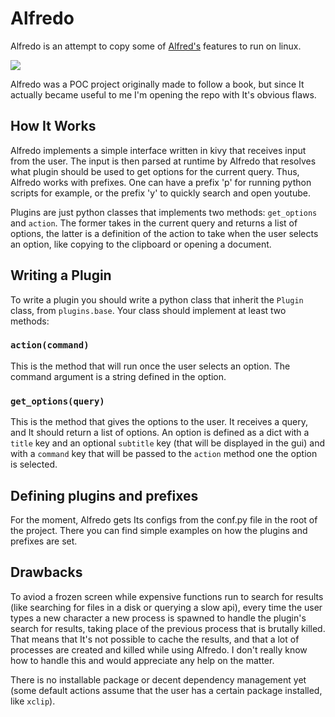# Alfredo
Alfredo is an attempt to copy some of [Alfred's](https://www.alfredapp.com/) features to run on linux.

![](https://media.giphy.com/media/otSTuknFf503Rvfzjg/giphy.gif)

Alfredo was a POC project originally made to follow a book, but since It actually became useful to me I'm opening the repo with It's obvious flaws.

## How It Works
Alfredo implements a simple interface written in kivy that receives input from the user. The input is then parsed at runtime by Alfredo that resolves what plugin should be used to get options for the current query. Thus, Alfredo works with prefixes. One can have a prefix 'p' for running python scripts for example, or the prefix 'y' to quickly search and open youtube.

Plugins are just python classes that implements two methods: `get_options` and `action`. The former takes in the current query and returns a list of options, the latter is a definition of the action to take when the user selects an option, like copying to the clipboard or opening a document.

## Writing a Plugin
To write a plugin you should write a python class that inherit the `Plugin` class, from `plugins.base`. Your class should implement at least two methods:

### `action(command)`
This is the method that will run once the user selects an option. The command argument is a string defined in the option.

### `get_options(query)`
This is the method that gives the options to the user. It receives a query, and It should return a list of options. An option is defined as a dict with a `title` key and an optional `subtitle` key (that will be displayed in the gui) and with a `command` key that will be passed to the `action` method one the option is selected.

## Defining plugins and prefixes
For the moment, Alfredo gets Its configs from the conf.py file in the root of the project. There you can find simple examples on how the plugins and prefixes are set.

## Drawbacks
To aviod a frozen screen while expensive functions run to search for results (like searching for files in a disk or querying a slow api), every time the user types a new character a new process is spawned to handle the plugin's search for results, taking place of the previous process that is brutally killed. That means that It's not possible to cache the results, and that a lot of processes are created and killed while using Alfredo.
I don't really know how to handle this and would appreciate any help on the matter.

There is no installable package or decent dependency management yet (some default actions assume that the user has a certain package installed, like `xclip`).
